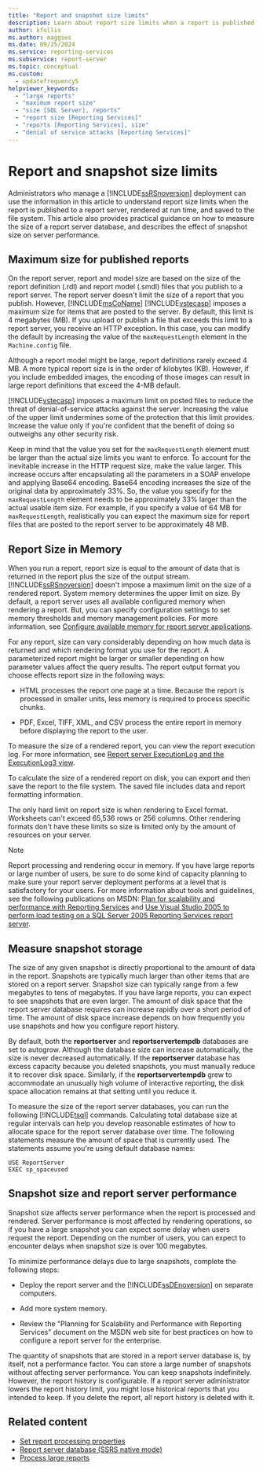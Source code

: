 ```yaml
---
title: "Report and snapshot size limits"
description: Learn about report size limits when a report is published in Report Server, rendered at run time, and saved to the file system.
author: kfollis
ms.author: maggies
ms.date: 09/25/2024
ms.service: reporting-services
ms.subservice: report-server
ms.topic: conceptual
ms.custom:
  - updatefrequency5
helpviewer_keywords:
  - "large reports"
  - "maximum report size"
  - "size [SQL Server], reports"
  - "report size [Reporting Services]"
  - "reports [Reporting Services], size"
  - "denial of service attacks [Reporting Services]"
---
```

# Report and snapshot size limits
  Administrators who manage a [!INCLUDE[ssRSnoversion](../../includes/ssrsnoversion-md.md)] deployment can use the information in this article to understand report size limits when the report is published to a report server, rendered at run time, and saved to the file system. This article also provides practical guidance on how to measure the size of a report server database, and describes the effect of snapshot size on server performance.  
  
## Maximum size for published reports  
 On the report server, report and model size are based on the size of the report definition (.rdl) and report model (.smdl) files that you publish to a report server. The report server doesn't limit the size of a report that you publish. However, [!INCLUDE[msCoName](../../includes/msconame-md.md)] [!INCLUDE[vstecasp](../../includes/vstecasp-md.md)] imposes a maximum size for items that are posted to the server. By default, this limit is 4 megabytes (MB). If you upload or publish a file that exceeds this limit to a report server, you receive an HTTP exception. In this case, you can modify the default by increasing the value of the `maxRequestLength` element in the `Machine.config` file.  
  
 Although a report model might be large, report definitions rarely exceed 4 MB. A more typical report size is in the order of kilobytes (KB). However, if you include embedded images, the encoding of those images can result in large report definitions that exceed the 4-MB default.  
  
 [!INCLUDE[vstecasp](../../includes/vstecasp-md.md)] imposes a maximum limit on posted files to reduce the threat of denial-of-service attacks against the server. Increasing the value of the upper limit undermines some of the protection that this limit provides. Increase the value only if you're confident that the benefit of doing so outweighs any other security risk.  
  
 Keep in mind that the value you set for the `maxRequestLength` element must be larger than the actual size limits you want to enforce. To account for the inevitable increase in the HTTP request size, make the value larger. This increase occurs after encapsulating all the parameters in a SOAP envelope and applying Base64 encoding. Base64 encoding increases the size of the original data by approximately 33%. So, the value you specify for the `maxRequestLength` element needs to be approximately 33% larger than the actual usable item size. For example, if you specify a value of 64 MB for `maxRequestLength`, realistically you can expect the maximum size for report files that are posted to the report server to be approximately 48 MB.  
  
## Report Size in Memory  
 When you run a report, report size is equal to the amount of data that is returned in the report plus the size of the output stream. [!INCLUDE[ssRSnoversion](../../includes/ssrsnoversion-md.md)] doesn't impose a maximum limit on the size of a rendered report. System memory determines the upper limit on size. By default, a report server uses all available configured memory when rendering a report. But, you can specify configuration settings to set memory thresholds and memory management policies. For more information, see [Configure available memory for report server applications](../../reporting-services/report-server/configure-available-memory-for-report-server-applications.md).  
  
 For any report, size can vary considerably depending on how much data is returned and which rendering format you use for the report. A parameterized report might be larger or smaller depending on how parameter values affect the query results. The report output format you choose effects report size in the following ways:  
  
-   HTML processes the report one page at a time. Because the report is processed in smaller units, less memory is required to process specific chunks.  
  
-   PDF, Excel, TIFF, XML, and CSV process the entire report in memory before displaying the report to the user.  
  
 To measure the size of a rendered report, you can view the report execution log. For more information, see [Report server ExecutionLog and the ExecutionLog3 view](../../reporting-services/report-server/report-server-executionlog-and-the-executionlog3-view.md).  
  
 To calculate the size of a rendered report on disk, you can export and then save the report to the file system. The saved file includes data and report formatting information.  
  
 The only hard limit on report size is when rendering to Excel format. Worksheets can't exceed 65,536 rows or 256 columns. Other rendering formats don't have these limits so size is limited only by the amount of resources on your server.  
  
> [!NOTE]  
>  Report processing and rendering occur in memory. If you have large reports or large number of users, be sure to do some kind of capacity planning to make sure your report server deployment performs at a level that is satisfactory for your users. For more information about tools and guidelines, see the following publications on MSDN: [Plan for scalability and performance with Reporting Services](/previous-versions/sql/sql-server-2005/administrator/cc966418(v=technet.10)) and [Use Visual Studio 2005 to perform load testing on a SQL Server 2005 Reporting Services report server](/previous-versions/sql/sql-server-2005/administrator/aa964139(v=sql.90)).  
  
## Measure snapshot storage  
 The size of any given snapshot is directly proportional to the amount of data in the report. Snapshots are typically much larger than other items that are stored on a report server. Snapshot size can typically range from a few megabytes to tens of megabytes. If you have large reports, you can expect to see snapshots that are even larger.  The amount of disk space that the report server database requires can increase rapidly over a short period of time. The amount of disk space increase depends on how frequently you use snapshots and how you configure report history.  
  
 By default, both the **reportserver** and **reportservertempdb** databases are set to autogrow. Although the database size can increase automatically, the size is never decreased automatically. If the **reportserver** database has excess capacity because you deleted snapshots, you must manually reduce it to recover disk space. Similarly, if the **reportservertempdb** grew to accommodate an unusually high volume of interactive reporting, the disk space allocation remains at that setting until you reduce it.  
  
 To measure the size of the report server databases, you can run the following [!INCLUDE[tsql](../../includes/tsql-md.md)] commands. Calculating total database size at regular intervals can help you develop reasonable estimates of how to allocate space for the report server database over time. The following statements measure the amount of space that is currently used. The statements assume you're using default database names:  
  
```  
USE ReportServer  
EXEC sp_spaceused  
```  
  
## Snapshot size and report server performance  
 Snapshot size affects server performance when the report is processed and rendered. Server performance is most affected by rendering operations, so if you have a large snapshot you can expect some delay when users request the report. Depending on the number of users, you can expect to encounter delays when snapshot size is over 100 megabytes.  
  
 To minimize performance delays due to large snapshots, complete the following steps:  
  
-   Deploy the report server and the [!INCLUDE[ssDEnoversion](../../includes/ssdenoversion-md.md)] on separate computers.  
  
-   Add more system memory.  
  
-   Review the "Planning for Scalability and Performance with Reporting Services" document on the MSDN web site for best practices on how to configure a report server for the enterprise.  
  
 The quantity of snapshots that are stored in a report server database is, by itself, not a performance factor. You can store a large number of snapshots without affecting server performance. You can keep snapshots indefinitely. However, the  report history is configurable. If a report server administrator lowers the report history limit, you might lose historical reports that you intended to keep. If you delete the report, all report history is deleted with it.  
  
## Related content

- [Set report processing properties](../../reporting-services/report-server/set-report-processing-properties.md)
- [Report server database &#40;SSRS native mode&#41;](../../reporting-services/report-server/report-server-database-ssrs-native-mode.md)
- [Process large reports](../../reporting-services/report-server/process-large-reports.md)

